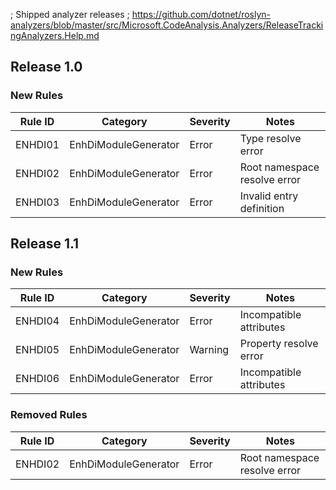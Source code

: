 ; Shipped analyzer releases
; https://github.com/dotnet/roslyn-analyzers/blob/master/src/Microsoft.CodeAnalysis.Analyzers/ReleaseTrackingAnalyzers.Help.md

## Release 1.0

### New Rules

Rule ID | Category | Severity | Notes
--------|----------|----------|--------------------
ENHDI01 | EnhDiModuleGenerator | Error    | Type resolve error
ENHDI02 | EnhDiModuleGenerator | Error    | Root namespace resolve error
ENHDI03 | EnhDiModuleGenerator | Error    | Invalid entry definition


## Release 1.1

### New Rules

Rule ID | Category | Severity | Notes
--------|----------|----------|--------------------
ENHDI04 | EnhDiModuleGenerator | Error    | Incompatible attributes
ENHDI05 | EnhDiModuleGenerator | Warning  | Property resolve error
ENHDI06 | EnhDiModuleGenerator | Error    | Incompatible attributes

### Removed Rules

Rule ID | Category | Severity | Notes
--------|----------|----------|--------------------
ENHDI02 | EnhDiModuleGenerator | Error    | Root namespace resolve error
